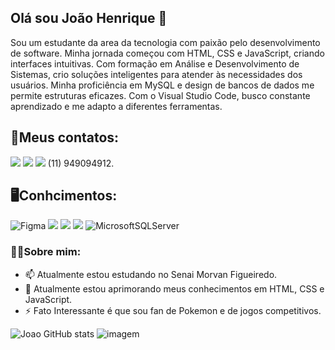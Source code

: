 ## **Olá sou João Henrique** 👋

Sou um estudante da area da tecnologia com paixão pelo desenvolvimento de software. Minha jornada começou com HTML, CSS e JavaScript, criando interfaces intuitivas. Com formação em Análise e Desenvolvimento de Sistemas, crio soluções inteligentes para atender às necessidades dos usuários. Minha proficiência em MySQL e design de bancos de dados me permite estruturas eficazes. Com o Visual Studio Code, busco constante aprendizado e me adapto a diferentes ferramentas. 

## 📱Meus contatos:

[![](https://img.shields.io/badge/LinkedIn-0077B5?style=for-the-badge&logo=linkedin&logoColor=white)](https://www.linkedin.com/in/joão-henrique-de-assis-moreira-22a6ab1ba/)
[![](https://img.shields.io/badge/Instagram-%23E4405F.svg?style=for-the-badge&logo=Instagram&logoColor=white])](https://www.instagram.com/jao_hm_/)
![](https://img.shields.io/badge/WhatsApp-25D366?style=for-the-badge&logo=whatsapp&logoColor=white) (11) 949094912.

## 🖥️Conhcimentos:
![Figma](https://img.shields.io/badge/figma-%23F24E1E.svg?style=for-the-badge&logo=figma&logoColor=white)
![](https://img.shields.io/badge/HTML5-E34F26?style=for-the-badge&logo=html5&logoColor=white)
![](https://img.shields.io/badge/CSS3-1572B6?style=for-the-badge&logo=css3&logoColor=white)
![](https://img.shields.io/badge/JavaScript-F7DF1E?style=for-the-badge&logo=javascript&logoColor=black)
![MicrosoftSQLServer](https://img.shields.io/badge/Microsoft%20SQL%20Server-CC2927?style=for-the-badge&logo=microsoft%20sql%20server&logoColor=white)


### 👨🏻Sobre mim:
- 📫 Atualmente estou estudando no Senai Morvan Figueiredo.
- 🌱 Atualmente estou aprimorando meus conhecimentos em HTML, CSS e JavaScript.
- ⚡ Fato Interessante é que sou fan de Pokemon e de jogos competitivos.











![Joao GitHub stats](https://github-readme-stats.vercel.app/api?username=Joao-H-Moreira&show_icons=true&theme=cobalt)
![imagem](https://vocesabianime.com/wp-content/uploads/2022/09/Ep-16-de-Pokemon-Journeys-gerou-um-Novo-Meme-do-Gengar.jpg)
